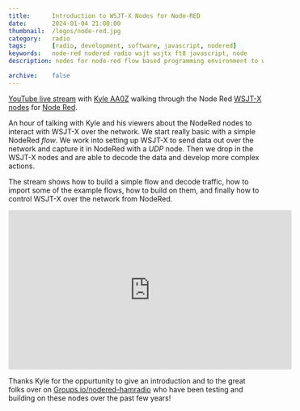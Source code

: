 ```yaml
---
title: 		Introduction to WSJT-X Nodes for Node-RED
date: 		2024-01-04 21:00:00
thumbnail: 	/logos/node-red.jpg
category: 	radio
tags: 		[radio, development, software, javascript, nodered]
keywords:   node-red nodered radio wsjt wsjtx ft8 javascript, node
description: nodes for node-red flow based programming environment to work with WSJT-X software

archive:	false
---
```


[YouTube live stream](https://www.youtube.com/watch?v=08y0yRGPq2s&t=9s) with [Kyle AA0Z](https://www.youtube.com/@AA0Z) walking through the Node Red [WSJT-X nodes](https://flows.nodered.org/node/node-red-contrib-wsjt-x) for [Node Red](https://flows.nodered.org).

An hour of talking with Kyle and his viewers about the NodeRed nodes to interact with WSJT-X over the network. We start really basic with a simple NodeRed _flow_. We work into setting up WSJT-X to send data out over the network and capture it in NodeRed with a _UDP_ node. Then we drop in the WSJT-X nodes and are able to decode the data and develop more complex actions.

The stream shows how to build a simple flow and decode traffic, how to import some of the example flows, how to build on them, and finally how to control WSJT-X over the network from NodeRed.

<iframe width="560" height="315" style="margin: auto; display: block;"
    src="https://www.youtube.com/embed/08y0yRGPq2s?si=eXmflNU1VMI1m07w" title="YouTube video player"
    frameborder="0"
    allow="accelerometer; autoplay; clipboard-write; encrypted-media; gyroscope; picture-in-picture; web-share"
    allowfullscreen></iframe>

Thanks Kyle for the oppurtunity to give an introduction and to the great folks over on [Groups.io/nodered-hamradio](https://groups.io/g/nodered-hamradio) who have been testing and building on these nodes over the past few years!
